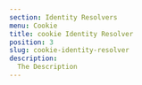```yaml
---
section: Identity Resolvers
menu: Cookie
title: cookie Identity Resolver
position: 3
slug: cookie-identity-resolver
description: 
  The Description
---
```

